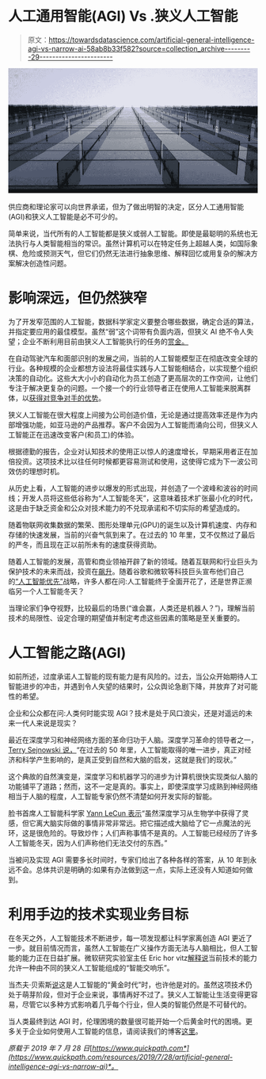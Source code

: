 # 人工通用智能(AGI) Vs .狭义人工智能

> 原文：<https://towardsdatascience.com/artificial-general-intelligence-agi-vs-narrow-ai-58ab8b33f582?source=collection_archive---------29----------------------->

![](img/3b46f8a0d29589e9a066723fcc74b7ab.png)

供应商和理论家可以向世界承诺，但为了做出明智的决定，区分人工通用智能(AGI)和狭义人工智能是必不可少的。

简单来说，当代所有的人工智能都是狭义或弱人工智能。即使是最聪明的系统也无法执行与人类智能相当的常识。虽然计算机可以在特定任务上超越人类，如国际象棋、危险或预测天气，但它们仍然无法进行抽象思维、解释回忆或用复杂的解决方案解决创造性问题。

# 影响深远，但仍然狭窄

为了开发窄范围的人工智能，数据科学家定义要整合哪些数据，确定合适的算法，并指定要应用的最佳模型。虽然“弱”这个词带有负面内涵，但狭义 AI 绝不令人失望；企业不断利用目前由狭义人工智能执行的任务的[赏金。](https://www.businessinsider.com/artificial-intelligence-ai-most-impressive-achievements-2017-3#security-5)

在自动驾驶汽车和面部识别的发展之间，当前的人工智能模型正在彻底改变全球的行业。各种规模的企业都想方设法将最佳实践与人工智能相结合，以实现整个组织决策的自动化。这些大大小小的自动化为员工创造了更高层次的工作空间，让他们专注于解决更复杂的问题。一个接一个的行业领导者正在使用人工智能来脱离群体，以[获得对竞争对手的优势](https://www.cnn.com/2019/02/17/investing/artificial-intelligence-investors-machine-learning/index.html)。

狭义人工智能在很大程度上间接为公司创造价值，无论是通过提高效率还是作为内部增强功能，如亚马逊的产品推荐。客户不会因为人工智能而涌向公司，但狭义人工智能正在迅速改变客户(和员工)的体验。

根据德勤的报告，企业对认知技术的使用正以惊人的速度增长，早期采用者正在加倍投资。这项技术比以往任何时候都更容易测试和使用，这使得它成为下一波公司效仿的理想时机。

从历史上看，人工智能的进步以爆发的形式出现，并创造了一个波峰和波谷的时间线；开发人员将这些低谷称为“人工智能冬天”，这意味着技术扩张最小化的时代，这是由于缺乏资金和公众对技术能力的不兑现承诺和不切实际的希望造成的。

随着物联网收集数据的繁荣、图形处理单元(GPU)的诞生以及计算机速度、内存和存储的快速发展，当前的兴奋气氛到来了。在过去的 10 年里，艾不仅熬过了最后的严冬，而且现在正以前所未有的速度获得资助。

随着人工智能的发展，高管和商业领袖开辟了新的领域。随着互联网和行业巨头为保护技术的未来而战，投资在[飙升](https://techcrunch.com/2019/07/22/microsoft-invests-1-billion-in-openai-in-new-multiyear-partnership/)。随着谷歌和微软等科技巨头宣布他们自己的[“人工智能优先”](https://www.forbes.com/sites/tomtaulli/2019/05/12/the-weeks-important-ai-announcements-from-google-and-microsoft/#5b23ef6f6db9)战略，许多人都在问:人工智能终于全面开花了，还是世界正濒临另一个人工智能冬天？

当理论家们争夺视野，比较最后的场景(“谁会赢，人类还是机器人？”)，理解当前技术的局限性、设定合理的期望值并制定考虑这些因素的策略是至关重要的。

# 人工智能之路(AGI)

如前所述，过度承诺人工智能的现有能力是有风险的。过去，当公众开始期待人工智能进步的冲击，并遇到令人失望的结果时，公众舆论急剧下降，并放弃了对可能性的希望。

企业和公众都在问:人类何时能实现 AGI？技术是处于风口浪尖，还是对遥远的未来一代人来说是现实？

最近在深度学习和神经网络方面的革命归功于人脑。深度学习革命的领导者之一， [Terry Sejnowski 说，](https://www.techrepublic.com/article/the-deep-learning-revolution-how-understanding-the-brain-will-let-us-supercharge-ai/)“在过去的 50 年里，人工智能取得的唯一进步，真正对经济和科学产生影响的，是真正受到自然和大脑的启发，这就是我们的现状。”

这个典故的自然演变是，深度学习和机器学习的进步为计算机很快实现类似人脑的功能铺平了道路；然而，这不一定是真的。事实上，即使深度学习成熟到神经网络相当于人脑的程度，人工智能专家仍然不清楚如何开发实际的智能。

脸书首席人工智能科学家 [Yann LeCun 表示](https://spectrum.ieee.org/automaton/robotics/artificial-intelligence/facebook-ai-director-yann-lecun-on-deep-learning)“虽然深度学习从生物学中获得了灵感，但它离大脑实际做的事情非常非常远。把它描述成大脑给了它一点魔法的光环，这是很危险的。导致炒作；人们声称事情不是真的。人工智能已经经历了许多人工智能冬天，因为人们声称他们无法交付的东西。”

当被问及实现 AGI 需要多长时间时，专家们给出了各种各样的答案，从 10 年到永远不会。总体共识是明确的:如果有办法做到这一点，实际上还没有人知道如何做到。

# 利用手边的技术实现业务目标

在冬天之外，人工智能技术不断进步，每一项发现都让科学家离创造 AGI 更近了一步。就目前情况而言，虽然人工智能在广义操作方面无法与人脑相比，但人工智能的能力正在日益扩展。微软研究实验室主任 Eric hor vitz[解释说](https://phys.org/news/2014-04-robots-social-intelligence.html)当前技术的能力允许一种由不同的狭义人工智能组成的“智能交响乐”。

当杰夫·贝索斯[说](https://www.cnbc.com/2017/05/08/amazon-jeff-bezos-artificial-intelligence-ai-golden-age.html)这是人工智能的“黄金时代”时，也许他是对的。虽然这项技术仍处于萌芽阶段，但对于企业来说，事情再好不过了。狭义人工智能让生活变得更容易，尽管它以多种方式影响着几乎每个行业，但人类的智能仍然是不可替代的。

当人类最终到达 AGI 时，伦理困境的数量很可能开始一个后黄金时代的困境。更多关于企业如何使用人工智能的信息，请阅读我们的博客[这里](https://www.quickpath.com/resources/facts-about-enterprise-ai-in-2019)。

*原载于 2019 年 7 月 28 日*[*https://www.quickpath.com*](https://www.quickpath.com/resources/2019/7/28/artificial-general-intelligence-agi-vs-narrow-ai)*。*